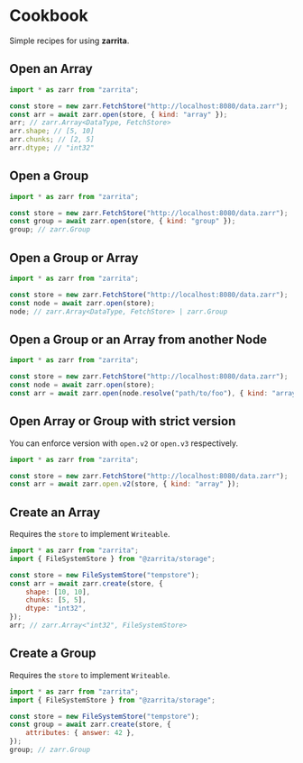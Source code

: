 # Cookbook

Simple recipes for using **zarrita**.

## Open an Array <Badge type="tip" text="v2 & v3" />

```js
import * as zarr from "zarrita";

const store = new zarr.FetchStore("http://localhost:8080/data.zarr");
const arr = await zarr.open(store, { kind: "array" });
arr; // zarr.Array<DataType, FetchStore>
arr.shape; // [5, 10]
arr.chunks; // [2, 5]
arr.dtype; // "int32"
```

## Open a Group <Badge type="tip" text="v2 & v3" />

```js
import * as zarr from "zarrita";

const store = new zarr.FetchStore("http://localhost:8080/data.zarr");
const group = await zarr.open(store, { kind: "group" });
group; // zarr.Group
```

## Open a Group or Array <Badge type="tip" text="v2 & v3" />

```js
import * as zarr from "zarrita";

const store = new zarr.FetchStore("http://localhost:8080/data.zarr");
const node = await zarr.open(store);
node; // zarr.Array<DataType, FetchStore> | zarr.Group
```

## Open a Group or an Array from another Node <Badge type="tip" text="v2 & v3" />

```js
import * as zarr from "zarrita";

const store = new zarr.FetchStore("http://localhost:8080/data.zarr");
const node = await zarr.open(store);
const arr = await zarr.open(node.resolve("path/to/foo"), { kind: "array" });
```

## Open Array or Group with strict version <Badge type="tip" text="v2 & v3" />

You can enforce version with `open.v2` or `open.v3` respectively.

```js
import * as zarr from "zarrita";

const store = new zarr.FetchStore("http://localhost:8080/data.zarr");
const arr = await zarr.open.v2(store, { kind: "array" });
```

## Create an Array <Badge type="tip" text="v3" />

Requires the `store` to implement `Writeable`.

```js
import * as zarr from "zarrita";
import { FileSystemStore } from "@zarrita/storage";

const store = new FileSystemStore("tempstore");
const arr = await zarr.create(store, {
	shape: [10, 10],
	chunks: [5, 5],
	dtype: "int32",
});
arr; // zarr.Array<"int32", FileSystemStore>
```

## Create a Group <Badge type="tip" text="v3" />

Requires the `store` to implement `Writeable`.

```js
import * as zarr from "zarrita";
import { FileSystemStore } from "@zarrita/storage";

const store = new FileSystemStore("tempstore");
const group = await zarr.create(store, {
	attributes: { answer: 42 },
});
group; // zarr.Group
```
